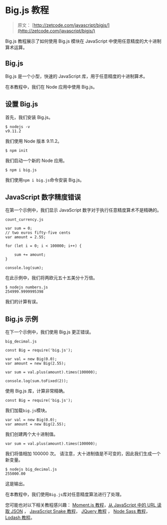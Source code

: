 # Big.js 教程

> 原文： [http://zetcode.com/javascript/bigjs/](http://zetcode.com/javascript/bigjs/)

Big.js 教程展示了如何使用 Big.js 模块在 JavaScript 中使用任意精度的大十进制算术运算。

## Big.js

Big.js 是一个小型，快速的 JavaScript 库，用于任意精度的十进制算术。

在本教程中，我们在 Node 应用中使用 Big.js。

## 设置 Big.js

首先，我们安装 Big.js。

```
$ nodejs -v
v9.11.2

```

我们使用 Node 版本 9.11.2。

```
$ npm init

```

我们启动一个新的 Node 应用。

```
$ npm i big.js

```

我们使用`npm i big.js`命令安装 Big.js。

## JavaScript 数字精度错误

在第一个示例中，我们显示 JavaScript 数字对于执行任意精度算术不是精确的。

`count_currency.js`

```
var sum = 0;
// two euros fifty-five cents
var amount = 2.55;

for (let i = 0; i < 100000; i++) {

    sum += amount;
}

console.log(sum);

```

在此示例中，我们将两欧元五十五美分十万倍。

```
$ nodejs numbers.js 
254999.9999995398

```

我们的计算有误。

## Big.js 示例

在下一个示例中，我们使用 Big.js 更正错误。

`big_decimal.js`

```
const Big = require('big.js');

var val = new Big(0.0);
var amount = new Big(2.55);

var sum = val.plus(amount).times(100000);

console.log(sum.toFixed(2));

```

使用 Big.js 库，计算非常精确。

```
const Big = require('big.js');

```

我们加载`big.js`模块。

```
var val = new Big(0.0);
var amount = new Big(2.55);

```

我们创建两个大十进制值。

```
var sum = val.plus(amount).times(100000);

```

我们将值相加 100000 次。 请注意，大十进制值是不可变的，因此我们生成一个新变量。

```
$ nodejs big_decimal.js 
255000.00

```

这是输出。

在本教程中，我们使用`Big.js`库对任意精度算法进行了处理。

您可能也对以下相关教程感兴趣： [Moment.js 教程](/javascript/momentjs/)，[从 JavaScript 中的 URL 读取 JSON](/articles/javascriptjsonurl/) ， [JavaScript Snake 教程](/javascript/snake/)， [JQuery 教程](/web/jquery/) ， [Node Sass 教程](/javascript/nodesass/)， [Lodash 教程](/javascript/lodash/)。